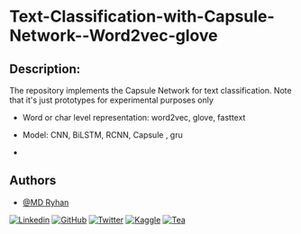 # Text-Classification-with-Capsule-Network--Word2vec-glove
## Description:
The repository implements the Capsule Network for text classification. Note that it's just prototypes for experimental purposes only

- Word or char level representation:  word2vec, glove, fasttext
- Model: CNN, BiLSTM, RCNN, Capsule , gru

- 
## Authors

- [@MD Ryhan](https://www.github.com/MD-Ryhan)

[![Linkedin](https://img.shields.io/badge/-LinkedIn-306EA8?style=flat&logo=Linkedin&logoColor=white&link=https://linkedin.com/in/muhammad-rehan-702670111)](https://linkedin.com/in/muhammad-rehan-702670111) 
[![GitHub](https://img.shields.io/badge/-GitHub-2F2F2F?style=flat&logo=github&logoColor=white&link=https://github.com/MD-Ryhan)](https://github.com/MD-Ryhan)
[![Twitter](https://img.shields.io/badge/-Twitter-4B9AE5?style=flat&logo=Twitter&logoColor=white&link=https://twitter.com/_md_ryhan/)](https://twitter.com/_md_ryhan/)
[![Kaggle](https://img.shields.io/badge/-Kaggle-5DB0DB?style=flat&logo=Kaggle&logoColor=white&link=https://github.com/MD-Ryhan)](https://github.com/MD-Ryhan)
[![Tea](https://img.shields.io/badge/-Buy_me_a_tea-yellow?style=flat&logo=buymeacoffee&logoColor=white&link=https://www.buymeacoffee.com/mdrehan)](https://www.buymeacoffee.com/mdrehan)

